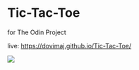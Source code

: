 # Tic-Tac-Toe

for The Odin Project

live: https://dovimaj.github.io/Tic-Tac-Toe/

![](chrome-capture(1).gif)

